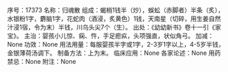 序号：17373
名称：归魂散
组成：蝎梢1钱半（炒），蜈蚣（赤脚者）半条（炙），水银粉1字，麝脑1字，花蛇肉（酒浸，炙黄色）1钱，天南星（切碎，用生姜自然汁浸1宿，令为末）半钱，川乌头尖7个（生）。
出处：《幼幼新书》卷十一引《家宝》。
主治：婴孩小儿惊、痫、忤，手足瘛疭，头项强直，状似角弓。
加减：None
功效：None
用法用量：每服婴孩半字或1字，2-3岁1字以上，4-5岁半钱，金银薄荷汤调下。
制备方法：上为末。
临床应用：None
各家论述：None
用药禁忌：None
附注：None
